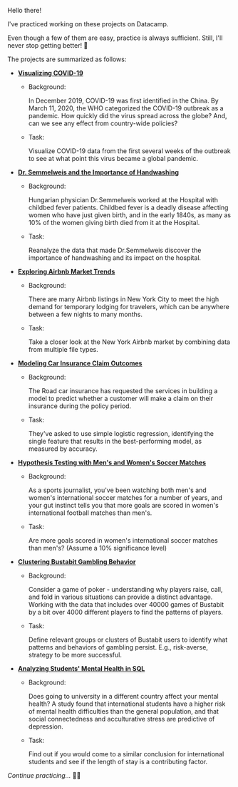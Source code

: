 Hello there!

I've practiced working on these projects on Datacamp.

Even though a few of them are easy, practice is always sufficient. Still, I'll never stop getting better! 🚀

The projects are summarized as follows:

-   [**Visualizing COVID-19**](Visualizing%20COVID-19.ipynb)

    -   Background:

        In December 2019, COVID-19 was first identified in the China. By March 11, 2020, the WHO categorized the COVID-19 outbreak as a pandemic. How quickly did the virus spread across the globe? And, can we see any effect from country-wide policies?

    -   Task:

        Visualize COVID-19 data from the first several weeks of the outbreak to see at what point this virus became a global pandemic.

-   [**Dr. Semmelweis and the Importance of Handwashing**](Dr.%20Semmelweis%20and%20the%20Importance%20of%20Handwashing.ipynb)

    -   Background:

        Hungarian physician Dr.Semmelweis worked at the Hospital with childbed fever patients. Childbed fever is a deadly disease affecting women who have just given birth, and in the early 1840s, as many as 10% of the women giving birth died from it at the Hospital.

    -   Task:

        Reanalyze the data that made Dr.Semmelweis discover the importance of handwashing and its impact on the hospital.

-   [**Exploring Airbnb Market Trends**](Exploring%20Airbnb%20Market%20Trends.ipynb)

    -   Background:

        There are many Airbnb listings in New York City to meet the high demand for temporary lodging for travelers, which can be anywhere between a few nights to many months.

    -   Task:

        Take a closer look at the New York Airbnb market by combining data from multiple file types.

-   [**Modeling Car Insurance Claim Outcomes**](Modeling%20Car%20Insurance%20Claim%20Outcomes.ipynb)

    -   Background:

        The Road car insurance has requested the services in building a model to predict whether a customer will make a claim on their insurance during the policy period.

    -   Task:

        They've asked to use simple logistic regression, identifying the single feature that results in the best-performing model, as measured by accuracy.

-   [**Hypothesis Testing with Men's and Women's Soccer Matches**](Hypothesis%20Testing%20with%20Men's%20and%20Women's%20Soccer%20Matches.ipynb)

    -   Background:

        As a sports journalist, you've been watching both men's and women's international soccer matches for a number of years, and your gut instinct tells you that more goals are scored in women's international football matches than men's.

    -   Task:

        Are more goals scored in women's international soccer matches than men's? (Assume a 10% significance level)

-   [**Clustering Bustabit Gambling Behavior**](Clustering%20Bustabit%20Gambling%20Behavior.ipynb)

    -   Background:

        Consider a game of poker - understanding why players raise, call, and fold in various situations can provide a distinct advantage. Working with the data that includes over 40000 games of Bustabit by a bit over 4000 different players to find the patterns of players.

    -   Task:

        Define relevant groups or clusters of Bustabit users to identify what patterns and behaviors of gambling persist. E.g., risk-averse, strategy to be more successful.

-   [**Analyzing Students' Mental Health in SQL**](Analyzing%20Students'%20Mental%20Health%20in%20SQL.ipynb)

    -   Background:

        Does going to university in a different country affect your mental health? A study found that international students have a higher risk of mental health difficulties than the general population, and that social connectedness and acculturative stress are predictive of depression.

    -   Task:

        Find out if you would come to a similar conclusion for international students and see if the length of stay is a contributing factor.

*Continue practicing...* 👩‍💻
